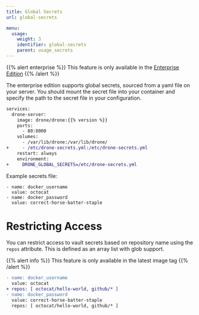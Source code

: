 ```yaml
---
title: Global Secrets
url: global-secrets

menu:
  usage:
    weight: 3
    identifier: global-secrets
    parent: usage_secrets
---
```


{{% alert enterprise %}}
This feature is only available in the [Enterprise Edition](https://drone.io/enterprise/)
{{% /alert %}}

The enterprise edition supports global secrets, sourced from a yaml file on your server. You should mount the secret file into your container and specify the path to the secret file in your configuration.

```diff
services:
  drone-server:
    image: drone/drone:{{% version %}}
    ports:
      - 80:8000
    volumes:
      - /var/lib/drone:/var/lib/drone/
+     - /etc/drone-secrets.yml:/etc/drone-secrets.yml
    restart: always
    environment:
+     DRONE_GLOBAL_SECRETS=/etc/drone-secrets.yml
```

Example secrets file:

```nohighlight
- name: docker_username
  value: octocat
- name: docker_password
  value: correct-horse-batter-staple
```

# Restricting Access

You can restrict access to vault secrets based on repository name using the `repos` attribute. This is defined as an array list with glob support.

{{% alert info %}}
This feature is only available in the latest image tag
{{% /alert %}}

```diff
- name: docker_username
  value: octocat
+ repos: [ octocat/hello-world, github/* ]
- name: docker_password
  value: correct-horse-batter-staple
  repos: [ octocat/hello-world, github/* ]
```
